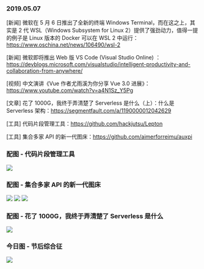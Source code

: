### 2019.05.07

[新闻] 微软在 5 月 6 日推出了全新的终端 Windows Terminal，而在这之上，其实是 2 代 WSL（Windows Subsystem for Linux 2）提供了强劲动力，值得一提的例子是 Linux 版本的 Docker 可以在 WSL 2 中运行：<https://www.oschina.net/news/106490/wsl-2>

[新闻] 微软即将推出 Web 版 VS Code (Visual Studio Online)
：<https://devblogs.microsoft.com/visualstudio/intelligent-productivity-and-collaboration-from-anywhere/>

[视频] 中文演讲《Vue 作者尤雨溪为你分享 Vue 3.0 进展》：<https://www.youtube.com/watch?v=a4N1Sz_Y5Pg>

[文章] 花了 1000G，我终于弄清楚了 Serverless 是什么（上）：什么是 Serverless 架构：<https://segmentfault.com/a/1190000012042629>

[工具] 代码片段管理工具：<https://github.com/hackjutsu/Lepton>

[工具] 集合多家 API 的新一代图床：<https://github.com/aimerforreimu/auxpi>

### 配图 - 代码片段管理工具
![](https://github.com/hackjutsu/Lepton/blob/master/docs/img/portfolio/stay_organized.png?raw=true)

### 配图 - 集合多家 API 的新一代图床
![](https://camo.githubusercontent.com/adf3a0a4bd8b8c7094be8c11db20d1b42a7ef753/68747470733a2f2f7773322e73696e61696d672e636e2f6c617267652f3030374446674a776779316731306563626c6831646a33316863306e773737302e6a7067)
![](https://camo.githubusercontent.com/74a652d91c9dc3ccaad3bb3b20cf16ded5602a65/68747470733a2f2f7773332e73696e61696d672e636e2f6c617267652f3030374446674a7767793167313065617675327a716a33316861306f626469692e6a7067)
![](https://camo.githubusercontent.com/5bc7e016be3ac8d191fae7d278bca46105eefe3d/68747470733a2f2f616530312e616c6963646e2e636f6d2f6b662f48544231696b4832545932704b31526a535a46733736314e6c5858614e2e706e67)

### 配图 - 花了 1000G，我终于弄清楚了 Serverless 是什么
![](https://image-static.segmentfault.com/203/564/203564783-5a0e266b8f423_articlex)

### 今日图 - 节后综合征
![](https://user-gold-cdn.xitu.io/2019/5/6/16a8d22958e71066?imageView2/2/w/800/q/100)
